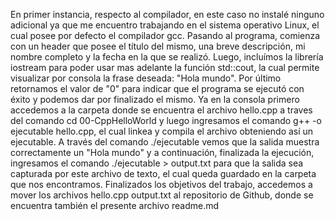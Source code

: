 En primer instancia, respecto al compilador, en este caso no instalé ninguno adicional ya que me encuentro trabajando en el sistema
operativo Linux, el cual posee por defecto el compilador gcc.
Pasando al programa, comienza con un header que posee el título del mismo, una breve descripción, mi nombre completo y la 
fecha en la que se realizó. Luego, incluímos la librería iostream para poder usar mas adelante la función std::cout, la cual permite
visualizar por consola la frase deseada: "Hola mundo". Por último retornamos el valor de "0" para indicar que el programa se ejecutó
con éxito y podemos dar por finalizado el mismo.
Ya en la consola primero accedemos a la carpeta donde se encuentra el archivo hello.cpp a traves del comando cd 00-CppHelloWorld y
luego ingresamos el comando g++ -o ejecutable hello.cpp, el cual linkea y compila el archivo obteniendo así un ejecutable.
A través del comando ./ejecutable vemos que la salida muestra correctamente un "Hola mundo" y a continuación, finalizada la ejecución,
ingresamos el comando ./ejecutable > output.txt para que la salida sea capturada por este archivo de texto, el cual queda guardado en
la carpeta que nos encontramos.
Finalizados los objetivos del trabajo, accedemos a mover los archivos hello.cpp output.txt al repositorio de Github, donde se encuentra
también el presente archivo readme.md
